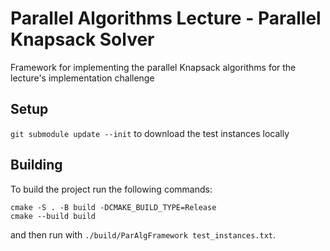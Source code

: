 # Parallel Algorithms Lecture - Parallel Knapsack Solver

Framework for implementing the parallel Knapsack algorithms for the lecture's implementation challenge

## Setup

`git submodule update --init` to download the test instances locally

## Building

To build the project run the following commands:

```
cmake -S . -B build -DCMAKE_BUILD_TYPE=Release
cmake --build build
```

and then run with `./build/ParAlgFramework test_instances.txt`.
